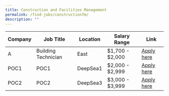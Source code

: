 ```yaml
---
title: Construction and Facilities Management
permalink: /find-jobs/constructionfm/
description: ""
---
```

Company|Job Title|Location|Salary Range|Link |
|--------|--------|--------|--------|--------|
|A| Building Technician|East|$1,700 - $2,000|[Apply here](https://www.example.com)
|POC1|POC1|DeepSea1|$2,000 - $2,999|[Apply here](https://www.example.com)
|POC2|POC2|DeepSea3|$3,000 - $3,999|[Apply here](https://www.example.com)